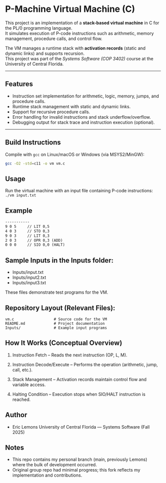 # P-Machine Virtual Machine (C)

This project is an implementation of a **stack-based virtual machine** in C for the PL/0 programming language.  
It simulates execution of P-code instructions such as arithmetic, memory management, procedure calls, and control flow.

The VM manages a runtime stack with **activation records** (static and dynamic links) and supports recursion.  
This project was part of the *Systems Software (COP 3402)* course at the University of Central Florida.

---

## Features
- Instruction set implementation for arithmetic, logic, memory, jumps, and procedure calls.
- Runtime stack management with static and dynamic links.
- Support for recursive procedure calls.
- Error handling for invalid instructions and stack underflow/overflow.
- Debugging output for stack trace and instruction execution (optional).

---

## Build Instructions
Compile with `gcc` on Linux/macOS or Windows (via MSYS2/MinGW):
```bash
gcc -O2 -std=c11 -o vm vm.c
```


## Usage
Run the virtual machine with an input file containing P-code instructions:
```./vm input.txt```

## Example
```input.txt
-----------
9 0 5     // LIT 0,5
4 0 3     // STO 0,3
9 0 3     // LIT 0,3
2 0 3     // OPR 0,3 (ADD)
0 0 0     // SIO 0,0 (HALT)
```

## Sample Inputs in the Inputs folder:

- Inputs/input.txt
- Inputs/input2.txt
- Inputs/input3.txt

These files demonstrate test programs for the VM.

## Repository Layout (Relevant Files):
```
vm.c                  # Source code for the VM
README.md             # Project documentation
Inputs/               # Example input programs
```
## How It Works (Conceptual Overview)
1. Instruction Fetch – Reads the next instruction (OP, L, M).

2. Instruction Decode/Execute – Performs the operation (arithmetic, jump, call, etc.).

3. Stack Management – Activation records maintain control flow and variable access.

4. Halting Condition – Execution stops when SIO/HALT instruction is reached.

## Author
- Eric Lemons
University of Central Florida — Systems Software (Fall 2025)

## Notes
- This repo contains my personal branch (main, previously Lemons) where the bulk of development occurred.
- Original group repo had minimal progress; this fork reflects my implementation and contributions.